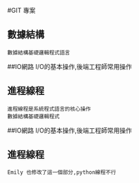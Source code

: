 #GIT 專案
## 數據結構
	數據結構基礎邏輯程式語言
##IO網路
	I/O的基本操作,後端工程師常用操作
## 進程線程
	進程線程是系統程式語言的核心操作
	數據結構基礎邏輯程式
##IO網路
	I/O的基本操作,後端工程師常用操作
## 進程線程
	Emily 也修改了這一個部分,python線程不行
